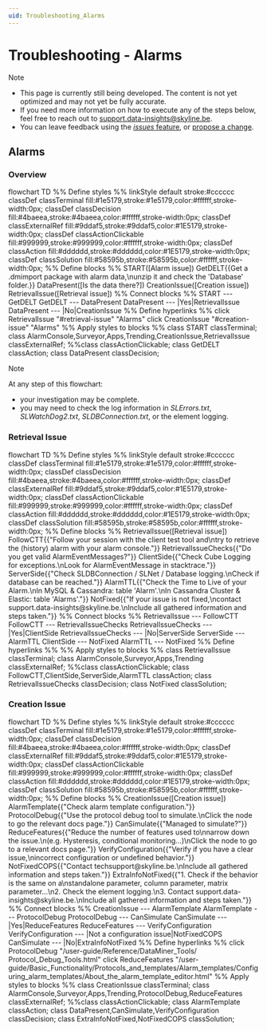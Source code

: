 ```yaml
---
uid: Troubleshooting_Alarms
---
```


# Troubleshooting - Alarms

> [!NOTE]
>
> - This page is currently still being developed. The content is not yet optimized and may not yet be fully accurate.
> - If you need more information on how to execute any of the steps below, feel free to reach out to [support.data-insights@skyline.be](mailto:support.data-insights@skyline.be).
> - You can leave feedback using the [*issues* feature](xref:contributing#reporting-an-issue), or [propose a change](xref:contributing).

## Alarms

### Overview

<div class="mermaid">
flowchart TD
%% Define styles %%
linkStyle default stroke:#cccccc
classDef classTerminal fill:#1e5179,stroke:#1e5179,color:#ffffff,stroke-width:0px;
classDef classDecision fill:#4baeea,stroke:#4baeea,color:#ffffff,stroke-width:0px;
classDef classExternalRef fill:#9ddaf5,stroke:#9ddaf5,color:#1E5179,stroke-width:0px;
classDef classActionClickable fill:#999999,stroke:#999999,color:#ffffff,stroke-width:0px;
classDef classAction fill:#dddddd,stroke:#dddddd,color:#1E5179,stroke-width:0px;
classDef classSolution fill:#58595b,stroke:#58595b,color:#ffffff,stroke-width:0px;
%% Define blocks %%
START([Alarm issue])
GetDELT{{Get a .dmimport package with alarm data,\nunzip it and check the 'Database' folder.}}
DataPresent([Is the data there?])
CreationIssue([Creation issue])
RetrievalIssue([Retrieval issue])
%% Connect blocks %%
START --- GetDELT
GetDELT --- DataPresent
DataPresent --- |Yes|RetrievalIssue
DataPresent --- |No|CreationIssue
%% Define hyperlinks %%
click RetrievalIssue "#retrieval-issue" "Alarms"
click CreationIssue "#creation-issue" "Alarms"
%% Apply styles to blocks %%
class START classTerminal;
class AlarmConsole,Surveyor,Apps,Trending,CreationIssue,RetrievalIssue classExternalRef;
%%class classActionClickable;
class GetDELT classAction;
class DataPresent classDecision;
</div>

> [!NOTE]
>
> At any step of this flowchart:
>
> - your investigation may be complete.
> - you may need to check the log information in *SLErrors.txt*, *SLWatchDog2.txt*, *SLDBConnection.txt*, or the element logging.

### Retrieval Issue

<div class="mermaid">
flowchart TD
%% Define styles %%
linkStyle default stroke:#cccccc
classDef classTerminal fill:#1e5179,stroke:#1e5179,color:#ffffff,stroke-width:0px;
classDef classDecision fill:#4baeea,stroke:#4baeea,color:#ffffff,stroke-width:0px;
classDef classExternalRef fill:#9ddaf5,stroke:#9ddaf5,color:#1E5179,stroke-width:0px;
classDef classActionClickable fill:#999999,stroke:#999999,color:#ffffff,stroke-width:0px;
classDef classAction fill:#dddddd,stroke:#dddddd,color:#1E5179,stroke-width:0px;
classDef classSolution fill:#58595b,stroke:#58595b,color:#ffffff,stroke-width:0px;
%% Define blocks %%
RetrievalIssue([Retrieval issue])
FollowCTT{{"Follow your session with the client test tool and\ntry to retrieve the (history) alarm with your alarm console."}}
RetrievalIssueChecks{{"Do you get valid AlarmEventMessages?"}}
ClientSide{{"Check Cube Logging for exceptions.\nLook for AlarmEventMessage in stacktrace."}}
ServerSide{{"Check SLDBConnection / SLNet / Database logging.\nCheck if database can be reached."}}
AlarmTTL{{"Check the Time to Live of your Alarm.\nIn MySQL & Cassandra: table 'Alarm'.\nIn Cassandra Cluster & Elastic: table 'Alarms'."}}
NotFixed{{"If your issue is not fixed,\ncontact support.data-insights@skyline.be.\nInclude all gathered information and steps taken."}}
%% Connect blocks %%
RetrievalIssue --- FollowCTT
FollowCTT --- RetrievalIssueChecks
RetrievalIssueChecks --- |Yes|ClientSide
RetrievalIssueChecks --- |No|ServerSide
ServerSide --- AlarmTTL
ClientSide --- NotFixed
AlarmTTL --- NotFixed
%% Define hyperlinks %%
%% Apply styles to blocks %%
class RetrievalIssue classTerminal;
class AlarmConsole,Surveyor,Apps,Trending classExternalRef;
%%class classActionClickable;
class FollowCTT,ClientSide,ServerSide,AlarmTTL classAction;
class RetrievalIssueChecks classDecision;
class NotFixed classSolution;
</div>

### Creation Issue

<div class="mermaid">
flowchart TD
%% Define styles %%
linkStyle default stroke:#cccccc
classDef classTerminal fill:#1e5179,stroke:#1e5179,color:#ffffff,stroke-width:0px;
classDef classDecision fill:#4baeea,stroke:#4baeea,color:#ffffff,stroke-width:0px;
classDef classExternalRef fill:#9ddaf5,stroke:#9ddaf5,color:#1E5179,stroke-width:0px;
classDef classActionClickable fill:#999999,stroke:#999999,color:#ffffff,stroke-width:0px;
classDef classAction fill:#dddddd,stroke:#dddddd,color:#1E5179,stroke-width:0px;
classDef classSolution fill:#58595b,stroke:#58595b,color:#ffffff,stroke-width:0px;
%% Define blocks %%
CreationIssue([Creation issue])
AlarmTemplate{{"Check alarm template configuration."}}
ProtocolDebug{{"Use the protocol debug tool to simulate.\nClick the node to go the relevant docs page."}}
CanSimulate{{"Managed to simulate?"}}
ReduceFeatures{{"Reduce the number of features used to\nnarrow down the issue.\n(e.g. Hysteresis, conditional monitoring...)\nClick the node to go to a relevant docs page."}}
VerifyConfiguration{{"Verify if you have a clear issue,\nincorrect configuration or undefined behavior."}}
NotFixedCOPS{{"Contact techsupport@skyline.be.\nInclude all gathered information and steps taken."}}
ExtraInfoNotFixed{{"1. Check if the behavior is the same on a\nstandalone parameter, column parameter, matrix parameter...\n2. Check the element logging.\n3. Contact support.data-insights@skyline.be.\nInclude all gathered information and steps taken."}}
%% Connect blocks %%
CreationIssue --- AlarmTemplate
AlarmTemplate --- ProtocolDebug
ProtocolDebug --- CanSimulate
CanSimulate --- |Yes|ReduceFeatures
ReduceFeatures --- VerifyConfiguration
VerifyConfiguration --- |Not a configuration issue|NotFixedCOPS
CanSimulate --- |No|ExtraInfoNotFixed
%% Define hyperlinks %%
click ProtocolDebug "/user-guide/Reference/DataMiner_Tools/
Protocol_Debug_Tools.html"
click ReduceFeatures "/user-guide/Basic_Functionality/Protocols_and_templates/Alarm_templates/Configuring_alarm_templates/About_the_alarm_template_editor.html"
%% Apply styles to blocks %%
class CreationIssue classTerminal;
class AlarmConsole,Surveyor,Apps,Trending,ProtocolDebug,ReduceFeatures classExternalRef;
%%class classActionClickable;
class AlarmTemplate classAction;
class DataPresent,CanSimulate,VerifyConfiguration classDecision;
class ExtraInfoNotFixed,NotFixedCOPS classSolution;
</div>
